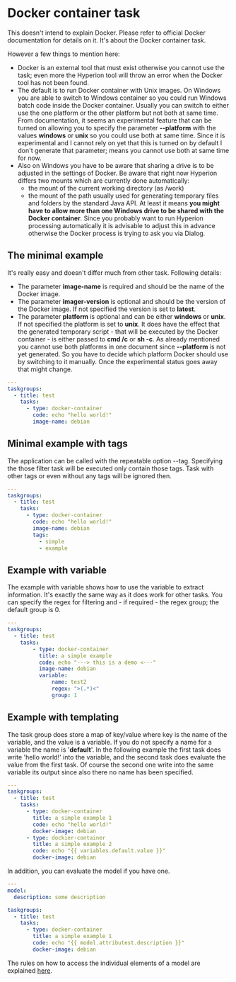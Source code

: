 # Docker container task

This doesn't intend to explain Docker. Please refer to official Docker
documentation for details on it. It's about the Docker container task.

However a few things to mention here:

 - Docker is an external tool that must exist otherwise you cannot
   use the task; even more the Hyperion tool will throw an error
   when the Docker tool has not been found.
 - The default is to run Docker container with Unix images. On Windows you are
   able to switch to Windows container so you could run Windows batch code inside
   the Docker container. Usually you can switch to either use the one platform or
   the other platform but not both at same time. From documentation, it seems an
   experimental feature that can be turned on allowing you to specify the
   parameter **--platform** with the values **windows** or **unix** so you could
   use both at same time. Since it is experimental and I cannot rely on yet that this
   is turned on by default I don't generate that parameter; means you cannot
   use both at same time for now.
 - Also on Windows you have to be aware that sharing a drive is to be adjusted in
   the settings of Docker. Be aware that right now Hyperion differs two mounts which
   are currently done automatically:
    - the mount of the current working directory (as /work)
    - the mount of the path usually used for generating temporary files and folders
      by the standard Java API. At least it means **you might have to allow more than
      one Windows drive to be shared with the Docker container**. Since you probably
      want to run Hyperion processing automatically it is advisable to adjust this in
      advance otherwise the Docker process is trying to ask you via Dialog.

## The minimal example

It's really easy and doesn't differ much from other task. Following details:

 - The parameter **image-name** is required and should be the name of the Docker image.
 - The parameter **imager-version** is optional and should be the version of the Docker image.
   If not specified the version is set to **latest**.
 - The parameter **platform** is optional and can be either **windows** or **unix**. 
   If not specified the platform is set to **unix**.
   It does have the effect that the generated temporary script - that will be executed
   by the Docker container - is either passed to **cmd /c** or **sh -c**.
   As already mentioned you cannot use both platforms in one document since **--platform**
   is not yet generated. So you have to decide which platform Docker should use by switching to
   it manually. Once the experimental status goes away that might change.

```yaml
---
taskgroups:
  - title: test
    tasks:
      - type: docker-container
        code: echo "hello world!"
        image-name: debian
```

## Minimal example with tags

The application can be called with the repeatable option --tag. Specifying the
those filter task will be executed only contain those tags. Task with other tags
or even without any tags will be ignored then.

```yaml
---
taskgroups:
  - title: test
    tasks:
      - type: docker-container
        code: echo "hello world!"
        image-name: debian
        tags:
          - simple
          - example         
```

## Example with variable

The example with variable shows how to use the variable to extract information.
It's exactly the same way as it does work for other tasks.
You can specify the regex for filtering and - if required - the regex group;
the default group is 0.

```yaml
---
taskgroups:
  - title: test
    tasks:
        - type: docker-container
          title: a simple example
          code: echo "---> this is a demo <---"
          image-name: debian
          variable:
              name: test2
              regex: ">(.*)<"
              group: 1
```
## Example with templating

The task group does store a map of key/value where key is the name of the variable, and
the value is a variable. If you do not specify a name for a variable the name is
'**default**'. In the following example the first task does write 'hello world!' into
the variable, and the second task does evaluate the value from the first task.
Of course the second one write into the same variable its output since also there
no name has been specified.

```yaml
---
taskgroups:
  - title: test
    tasks:
      - type: docker-container
        title: a simple example 1
        code: echo "hello world!"
        docker-image: debian
      - type: dockier-container
        title: a simple example 2
        code: echo "{{ variables.default.value }}"
        docker-image: debian
```

In addition, you can evaluate the model if you have one.

```yaml
---
model:
  description: some description

taskgroups:
  - title: test
    tasks:
      - type: docker-container
        title: a simple example 1
        code: echo "{{ model.attributest.description }}"
        docker-image: debian
```

The rules on how to access the individual elements of a model are
explained [here](templating.md).
